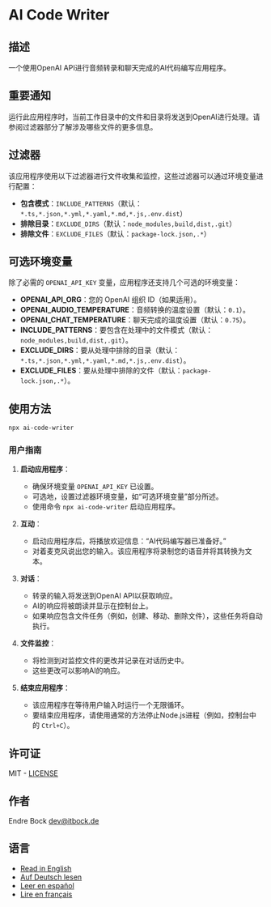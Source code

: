 # AI Code Writer

## 描述

一个使用OpenAI API进行音频转录和聊天完成的AI代码编写应用程序。

## 重要通知

运行此应用程序时，当前工作目录中的文件和目录将发送到OpenAI进行处理。请参阅过滤器部分了解涉及哪些文件的更多信息。

## 过滤器

该应用程序使用以下过滤器进行文件收集和监控，这些过滤器可以通过环境变量进行配置：

- **包含模式**：`INCLUDE_PATTERNS`（默认：`*.ts,*.json,*.yml,*.yaml,*.md,*.js,.env.dist`）
- **排除目录**：`EXCLUDE_DIRS`（默认：`node_modules,build,dist,.git`）
- **排除文件**：`EXCLUDE_FILES`（默认：`package-lock.json,.*`）

## 可选环境变量

除了必需的 `OPENAI_API_KEY` 变量，应用程序还支持几个可选的环境变量：

- **OPENAI_API_ORG**：您的 OpenAI 组织 ID（如果适用）。
- **OPENAI_AUDIO_TEMPERATURE**：音频转换的温度设置（默认：`0.1`）。
- **OPENAI_CHAT_TEMPERATURE**：聊天完成的温度设置（默认：`0.75`）。
- **INCLUDE_PATTERNS**：要包含在处理中的文件模式（默认：`node_modules,build,dist,.git`）。
- **EXCLUDE_DIRS**：要从处理中排除的目录（默认：`*.ts,*.json,*.yml,*.yaml,*.md,*.js,.env.dist`）。
- **EXCLUDE_FILES**：要从处理中排除的文件（默认：`package-lock.json,.*`）。

## 使用方法

```sh
npx ai-code-writer
```

### 用户指南

1. **启动应用程序**：
    - 确保环境变量 `OPENAI_API_KEY` 已设置。
    - 可选地，设置过滤器环境变量，如“可选环境变量”部分所述。
    - 使用命令 `npx ai-code-writer` 启动应用程序。

2. **互动**：
    - 启动应用程序后，将播放欢迎信息：“AI代码编写器已准备好。”
    - 对着麦克风说出您的输入。该应用程序将录制您的语音并将其转换为文本。

3. **对话**：
    - 转录的输入将发送到OpenAI API以获取响应。
    - AI的响应将被朗读并显示在控制台上。
    - 如果响应包含文件任务（例如，创建、移动、删除文件），这些任务将自动执行。

4. **文件监控**：
    - 将检测到对监控文件的更改并记录在对话历史中。
    - 这些更改可以影响AI的响应。

5. **结束应用程序**：
    - 该应用程序在等待用户输入时运行一个无限循环。
    - 要结束应用程序，请使用通常的方法停止Node.js进程（例如，控制台中的 `Ctrl+C`）。

## 许可证

MIT - [LICENSE](./LICENSE)

## 作者

Endre Bock <dev@itbock.de>

## 语言

- [Read in English](./README.md)
- [Auf Deutsch lesen](./README_de.md)
- [Leer en español](./README_es.md)
- [Lire en français](./README_fr.md)
